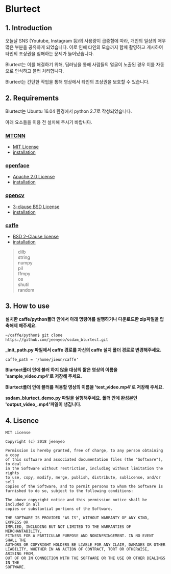 # Blurtect

## 1. Introduction
  오늘날 SNS (Youtube, Instagram 등)의 사용량이 급증함에 따라, 개인의 일상의 매우 많은 부분을 공유하게 되었습니다. 이로 인해 타인의 모습까지 함께 촬영하고 게시하여 타인의 초상권을 침해하는 문제가 늘어났습니다. 
  
  Blurtect는 이를 해결하기 위해, 딥러닝을 통해 사람들의 얼굴이 노출된 경우 이를 자동으로 인식하고 블러 처리합니다.
  
  Blurtect는 간단한 작업을 통해 영상에서 타인의 초상권을 보호할 수 있습니다.  
## 2. Requirements
  Blurtect는 Ubuntu 16.04 환경에서 python 2.7로 작성되었습니다.
  
  아래 요소들을 이용 전 설치해 주시기 바랍니다.
  
### [MTCNN](https://github.com/kpzhang93/MTCNN_face_detection_alignment)
* [MIT License](https://github.com/kpzhang93/MTCNN_face_detection_alignment/blob/master/LICENSE)
* [installation](https://github.com/DuinoDu/mtcnn)
  
### [openface](https://cmusatyalab.github.io/openface/)
* [Apache 2.0 License](https://github.com/cmusatyalab/openface/blob/master/LICENSE)
* [installation](https://www.popit.kr/openface-exo-member-face-recognition/)

### [opencv](https://opencv.org)
* [3-clause BSD License](https://opencv.org/license.html)
* [installation](https://blog.csdn.net/duinodu/article/details/51804642)
  
### [caffe](https://github.com/BVLC/caffe)
* [BSD 2-Clause license](https://github.com/BVLC/caffe/blob/master/LICENSE)
* [installation](https://gist.github.com/nikitametha/c54e1abecff7ab53896270509da80215)


>dilb   
>string  
>numpy  
>pil  
>ffmpy  
>os  
>shutil  
>random

## 3. How to use
  **설치한 caffe/python폴더 안에서 아래 명령어를 실행하거나 다운로드한 zip파일을 압축해제 해주세요.**
  
  `~/caffe/python$ git clone https://github.com/jeenyeo/ssdam_blurtect.git`
  
  **_init_path.py 파일에서 caffe 경로를 자신의 caffe 설치 폴더 경로로 변경해주세요.**
  
  `caffe_path = '/home/jieun/caffe'`
  
  **Blurtect폴더 안에 블러 하지 않을 대상의 짧은 영상의 이름을 'sample_video.mp4'로 저장해 주세요.**
  
  **Blurtect폴더 안에 블러를 적용할 영상의 이름을 'test_video.mp4'로 저장해 주세요.**
  
  **ssdam_blurtect_demo.py 파일을 실행해주세요. 폴더 안에 완성본인 'output_video_.mp4'파일이 생깁니다.**
  
  
## 4. Lisence
  ```
MIT License

Copyright (c) 2018 jeenyeo

Permission is hereby granted, free of charge, to any person obtaining a copy
of this software and associated documentation files (the "Software"), to deal
in the Software without restriction, including without limitation the rights
to use, copy, modify, merge, publish, distribute, sublicense, and/or sell
copies of the Software, and to permit persons to whom the Software is
furnished to do so, subject to the following conditions:

The above copyright notice and this permission notice shall be included in all
copies or substantial portions of the Software.

THE SOFTWARE IS PROVIDED "AS IS", WITHOUT WARRANTY OF ANY KIND, EXPRESS OR
IMPLIED, INCLUDING BUT NOT LIMITED TO THE WARRANTIES OF MERCHANTABILITY,
FITNESS FOR A PARTICULAR PURPOSE AND NONINFRINGEMENT. IN NO EVENT SHALL THE
AUTHORS OR COPYRIGHT HOLDERS BE LIABLE FOR ANY CLAIM, DAMAGES OR OTHER
LIABILITY, WHETHER IN AN ACTION OF CONTRACT, TORT OR OTHERWISE, ARISING FROM,
OUT OF OR IN CONNECTION WITH THE SOFTWARE OR THE USE OR OTHER DEALINGS IN THE
SOFTWARE.
  ```
